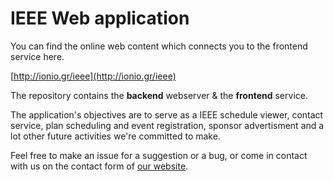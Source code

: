 # IEEE Web application

You can find the online web content which connects you to the frontend service here.

[http://ionio.gr/ieee](http://ionio.gr/ieee) 

The repository contains the **backend** webserver & the **frontend** service.

The application's objectives are to serve as a IEEE schedule viewer, contact service, plan scheduling and event registration, sponsor advertisment and a lot other future activities we're committed to make.

Feel free to make an issue for a suggestion or a bug, or come in contact with us on the contact form of [our website](http://ionio.gr/ieee).